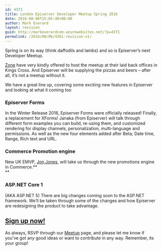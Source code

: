 ```yaml
---
id: 4371
title: London Episerver Developer Meetup Spring 2016
date: 2016-08-06T15:05:40+00:00
author: Mark Everard
layout: revision
guid: http://markeverardcom.azurewebsites.net/?p=4371
permalink: /2016/08/06/4361-revision-v1/
---
```

Spring is on its way (think daffodils and lambs) and so is Episerver’s next Developer Meetup.

[Zone](https://www.zonedigital.com/uk/) have very kindly offered to host the meetup at their laid back offices in Kings Cross. And Episerver will be supplying the pizzas and beers – after all, it’s not a meetup without it.

We have a great line up, covering some exciting new features in Episerver and looking at what it coming too

### **Episerver Forms**

In the Winter Release 2016, Episerver Forms were officially released! Finally, a replacement for XForms! Janaka (from Episerver) will talk through different form examples you can build, re-using them, and customized rendering for display channels, personalization, multi-language and permissions. As well as the new four elements added after Beta; Date time, Range, Rich text and URL.

### **Commerce Promotion engine**

New UK EMVP, [Jon Jones](http://jondjones.com), will take us through the new promotions engine in Commerce.**  
** 

### **ASP.NET Core 1**

(AKA ASP.NET 5) There are big changes coming soon to the ASP.NET framework. We&#8217;ll be taken through some of the changes and how Episerver are redesigning the product to take advantage.

## <a href="http://www.meetup.com/EPiServer-London/events/228856368/" target="_blank">Sign up now!</a>

As always, RSVP through our <a href="http://As always, RSVP through the Meetup page, and please let me know if you've got any good ideas or want to contribute in any way. Remember, its your group!" target="_blank"><a href="http://www.meetup.com/EPiServer-London/events/228856368/">Meetup</a></a> page, and please let me know if you&#8217;ve got any good ideas or want to contribute in any way. Remember, its your group!

&nbsp;

&nbsp;

&nbsp;